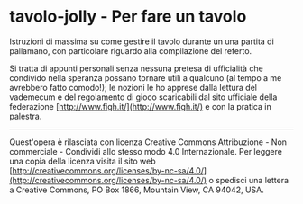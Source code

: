# tavolo-jolly - Per fare un tavolo

Istruzioni di massima su come gestire il tavolo durante un una partita di pallamano, con particolare riguardo alla compilazione del referto.

Si tratta di appunti personali senza nessuna pretesa di ufficialità che condivido nella speranza possano tornare utili a qualcuno (al tempo a me avrebbero fatto comodo!); le nozioni le ho apprese dalla lettura del vademecum e del regolamento di gioco scaricabili dal sito ufficiale della federazione [http://www.figh.it/](http://www.figh.it/) e con la pratica in palestra.

---

Quest'opera è rilasciata con licenza Creative Commons Attribuzione - Non commerciale - Condividi allo stesso modo 4.0 Internazionale. Per leggere una copia della licenza visita il sito web [http://creativecommons.org/licenses/by-nc-sa/4.0/](http://creativecommons.org/licenses/by-nc-sa/4.0/) o spedisci una lettera a Creative Commons, PO Box 1866, Mountain View, CA 94042, USA.

